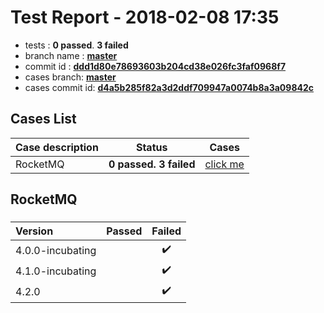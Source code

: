 # Test Report - 2018-02-08 17:35

- tests  : **0 passed**. **3 failed**
- branch name : **[master](https://github.com/apache/incubator-skywalking/tree/master)**
- commit id : **[ddd1d80e78693603b204cd38e026fc3faf0968f7](https://github.com/apache/incubator-skywalking/commit/ddd1d80e78693603b204cd38e026fc3faf0968f7)**
- cases branch: **[master](https://github.com/SkywalkingTest/skywalking-autotest-scenarios/tree/master)**
- cases commit id: **[d4a5b285f82a3d2ddf709947a0074b8a3a09842c](https://github.com/SkywalkingTest/skywalking-autotest-scenarios/commit/d4a5b285f82a3d2ddf709947a0074b8a3a09842c)**

## Cases List

| Case description | Status | Cases|
|:-----|:-----:|:-----:|
|RocketMQ| **0 passed. 3 failed**| [click me](#rocketmq) |

## RocketMQ

### 
|  Version     | Passed | Failed|
|:------------- |:-------:|:-----:|
| 4.0.0-incubating  | |:heavy_check_mark:|
| 4.1.0-incubating  | |:heavy_check_mark:|
| 4.2.0  | |:heavy_check_mark:|

